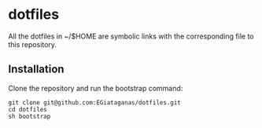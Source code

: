 # dotfiles

All the dotfiles in ~/$HOME are symbolic links with the corresponding file to this repository.

## Installation

Clone the repository and run the bootstrap command:

```shell
git clone git@github.com:EGiataganas/dotfiles.git
cd dotfiles
sh bootstrap
```
